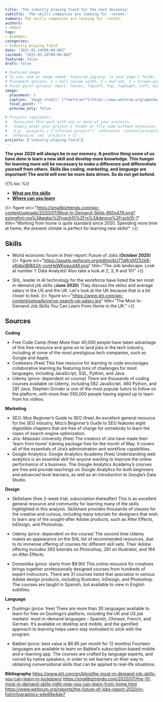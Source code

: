 ```yaml
---
title: 'The industry playing field for the next decennia'
subtitle: 'The skills companies are looking for :rocket:'
summary: The skills companies are looking for :rocket:
authors:
- admin
tags:
- Academic
categories:
- Industry playing field
date: "2021-01-24T00:00:00Z"
lastmod: "2021-01-24T00:00:00Z"
featured: false
draft: false

# Featured image
# To use, add an image named `featured.jpg/png` to your page's folder.
# Placement options: 1 = Full column width, 2 = Out-set, 3 = Screen-width
# Focal point options: Smart, Center, TopLeft, Top, TopRight, Left, Right, BottomLeft, Bottom, BottomRight
image:
  placement: 2
  caption: 'Image credit: [**weforum**](https://www.weforum.org/agenda/2020/10/top-10-work-skills-of-tomorrow-how-long-it-takes-to-learn-them/)'
  focal_point: ""
  preview_only: false

# Projects (optional).
#   Associate this post with one or more of your projects.
#   Simply enter your project's folder or file name without extension.
#   E.g. `projects = ["internal-project"]` references `content/project/deep-learning/index.md`.
#   Otherwise, set `projects = []`.
projects: ["industry-playing-field"]
---
```


**The year 2020 will always be in our memory. A positive thing some of us have done is learn a new skill and develop more knowledge. This hunger for learning more will be necessary to make a difference and differentiate yourself from others. Skills like _coding_, _marketing_, and _language_ are important! The world will ever be more data driven. So do not get behind.**

{{% toc %}}

-  [**What are the skills**](#Skills)
-  [**Where can you learn**](#Sources)

{{< figure src="https://smallbiztrends.com/wp-content/uploads/2020/07/Most-In-Demand-Skills-850x476.png?ezimgfmt=ng%3Awebp%2Fngcb10%2Frs%3Adevice%2Frscb10-1" title="Working from home is quite standard since 2020. Spending more time at home, the present climate is perfect for learning new skills!" >}}

## Skills

* World economic forum in their report: Future of Jobs (**October 2020**)
{{< figure src="https://assets.weforum.org/editor/bU7TaRrs5fZ52kB-xKqbxtBI8X2jt-vymHeWKgguybM.png" title="The Job landscape. Look at number 1: Data Analysts! Also take a look at 2, 3, 9 and 10!" >}}

* SHL, leader in AI technology for the workforce have listed the ten most in-demand job skills (**June 2020**)
They discuss the skilss and average salary in the US and the UK. Let's look at the UK because that is a bit closer to bed.
{{< figure src="https://www.shl.com/wp-content/uploads/verve-search-uk-salary.jpg" title="The Most In-Demand Job Skills You Can Learn From Home in the UK." >}}

## Sources  
**Coding**
- Free Code Camp (free)
More than 40,000 people have taken advantage of this free resource and gone on to land jobs in the tech industry, including at some of the most prestigious tech companies, such as Google and Apple.
- Codewars (free)
This free resource for learning to code encourages collaborative learning by featuring tons of challenges for most languages, including JavaScript, SQL, Python, and Java.
- Udemy (price: dependent on course)
There are thousands of coding courses available on Udemy, including 582 JavaScript, 460 Python, and 281 Java. Stephen Grinder is one of the most popular tutors to follow on the platform, with more than 550,000 people having signed up to learn from his videos.

**Marketing**
- SEO: Moz Beginner’s Guide to SEO (free)
An excellent general resource for the SEO industry, Moz’s Beginner’s Guide to SEO features eight digestible chapters that are free of charge for somebody to learn the ropes of search engine optimization.
- Jira: Atlassian University (free)
The creators of Jira have made their ‘learn from home’ training package free for the month of May. It covers all of the essentials of Jira’s administration and workflow capabilities.
- Google Analytics: Google Analytics Academy (free)
Understanding web analytics is an essential skill for anyone wanting to improve the online performance of a business. The Google Analytics Academy’s courses are free and provide teachings on Google Analytics for both beginners and advanced level learners, as well as an introduction to Google’s Data Studio.

**Design**
- Skillshare (free 2-week trial; subscription thereafter)
This is an excellent general resource and community for learning many of the skills highlighted in this analysis. Skillshare provides thousands of classes for the creative and curious, including many tutorials for designers that wish to learn any of the sought-after Adobe products, such as After Effects, InDesign, and Photoshop.

- Udemy (price: dependent on the course)
The second time Udemy makes an appearance on the SHL list of recommended resources, due to its immense offering of courses for different skill sets. Their Adobe offering includes 393 tutorials on Photoshop, 281 on Illustrator, and 184 on After Effects.

- Domestika (price: starts from $9.90)
This online resource for creatives brings together professionally designed courses from hundreds of expert instructors. There are 31 courses listed that specialize in various Adobe design products, including Illustrator, InDesign, and Photoshop. The courses are taught in Spanish, but available to view in English subtitles.

**Language**
- Duolingo (price: free)
There are more than 30 languages available to learn for free on Duolingo’s platform, including the UK and US job markets’ most in-demand languages – Spanish, Chinese, French, and German. It’s available on desktop and mobile, and the gamified approach to learning helps users stay motivated to stick with the program.

- Babbel (price: best value is $6.95 per month for 12 months)
Fourteen languages are available to learn on Babbel’s subscription-based mobile and e-learning app. The courses are crafted by language experts, and voiced by native speakers, in order to set learners on their way to obtaining conversational skills that can be applied to real-life situations.

**Bibliography**
https://www.shl.com/en/blog/the-most-in-demand-job-skills-you-can-learn-in-lockdown/
https://smallbiztrends.com/2020/07/the-10-most-in-demand-skills-right-now-you-can-learn-from-home.html
https://www.weforum.org/reports/the-future-of-jobs-report-2020/in-full/infographics-e4e69e4de7
